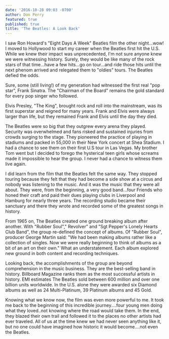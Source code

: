 ```yaml
---
date: '2016-10-28 09:03 -0700'
author: Don Perry
featured: true
published: true
title: 'The Beatles: A Look Back'
---
```

I saw Ron Howard's "Eight Days A Week" Beatles film the other night...wow!   I moved to Hollywood to start my career when the Beatles first hit the U.S.  While we knew their impact was unprecedented, I'm not sure anyone knew we were witnessing history.  Surely, they would be like many of the rock stars of that time...have a few hits...go on tour...and ride those hits until the next phenom arrived and relegated them to "oldies" tours.
The Beatles defied the odds.

Sure, some (still living!) of my generation had witnessed the first real "pop star", Frank Sinatra.  The "Chairman of the Board" remains the gold standard for every pop singer who followed.

Elvis Presley, "The King", brought rock and roll into the mainstream, was its first superstar and reigned for many years.  Frank and Elvis were always larger than life, but they remained Frank and Elvis until the day they died.

The Beatles were so big that they outgrew every arena they played.  Security was overwhelmed and fans risked and sustained injuries from crowds surging to the stage.  They pioneered the practice of playing in stadiums and packed in 55,000 in their New York concert at Shea Stadium.  I had a chance to see them on their first U.S tour in Las Vegas.  My brother Tom went but I decided to forego the hysterical teen girls whose screams made it impossible to hear the group. I never had a chance to witness them live again.

I did learn from the film that the Beatles felt the same way.  They stopped touring because they felt that they had become a side show at a circus and nobody was listening to the music.  And it was the music that they were all about. They were, from the beginning, a very good band...four Friends who honed their craft and paid their dues playing clubs in Liverpool and Hamburg for nearly three years. The recording studio became their sanctuary and there they wrote and recorded some of the greatest songs in history.

From 1965 on, The Beatles created one ground breaking album after another.  With "Rubber Soul"," Revolver" and "Sgt Pepper's Lonely Hearts Club Band", the group re-defined the concept of albums.  Of "Rubber Soul", producer George Martin said: "We had been making albums rather like a collection of singles.  Now we were really beginning to think of albums as a bit of an art on their own." What an understatement.  Each album explored new ground in both content and recording techniques.

Looking back, the accomplishments of the group are beyond comprehension in the music business. They are the best-selling band in history. Billboard Magazine ranks them as the most successful artists in history.  EMI estimates The Beatles sold between 600 million and over one billion units worldwide.  In the U.S. alone they were awarded six Diamond albums as well as 24 Multi-Platinum, 39 Platinum albums and 45 Gold.  

Knowing what we know now, the film was even more powerful to me. It took me back to the beginning of this incredible journey....four young men doing what they loved..not knowing where the road would take them. In the end, they blazed their own trail and followed it to the places no other artists had ever traveled. All of us at the time knew we had never seen anything like it, but no one could have imagined how historic it would become....not even the Beatles.
